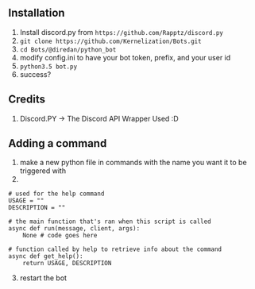 ## Installation
1. Install discord.py from `https://github.com/Rapptz/discord.py`
2. `git clone https://github.com/Kernelization/Bots.git`
3. `cd Bots/@diredan/python_bot`
4. modify config.ini to have your bot token, prefix, and your user id
5. `python3.5 bot.py`
6. success?

## Credits
1. Discord.PY -> The Discord API Wrapper Used :D

## Adding a command
1. make a new python file in commands with the name you want it to be triggered with
2. 
```
# used for the help command
USAGE = ""
DESCRIPTION = ""

# the main function that's ran when this script is called
async def run(message, client, args):
    None # code goes here

# function called by help to retrieve info about the command
async def get_help():
    return USAGE, DESCRIPTION
```
3. restart the bot